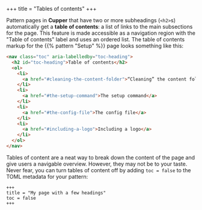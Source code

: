 +++
title = "Tables of contents"
+++

Pattern pages in **Cupper** that have two or more subheadings (`<h2>`s) automatically get a **table of contents**: a list of links to the main subsections for the page. This feature is made accessible as a navigation region with the "Table of contents" label and uses an ordered list. The table of contents markup for the {{% pattern "Setup" %}} page looks something like this:

```html
<nav class="toc" aria-labelledby="toc-heading">
  <h2 id="toc-heading">Table of contents</h2>
  <ol>
    <li>
      <a href="#cleaning-the-content-folder">“Cleaning” the content folder</a>
    </li>
    <li>
      <a href="#the-setup-command">The setup command</a>
    </li>
    <li>
      <a href="#the-config-file">The config file</a>
    </li>
    <li>
      <a href="#including-a-logo">Including a logo</a>
    </li>
  </ol>
</nav>
```

Tables of content are a neat way to break down the content of the page and give users a navigable overview. However, they may not be to your taste. Never fear, you can turn tables of content off by adding `toc = false` to the TOML metadata for your pattern:

```
+++
title = "My page with a few headings"
toc = false
+++
```
